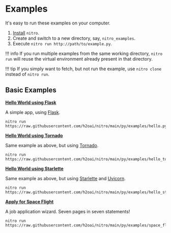 # Examples

It's easy to run these examples on your computer.

1. [Install](install.md) `nitro`.
2. Create and switch to a new directory, say, `nitro_examples`.
3. Execute `nitro run http://path/to/example.py`.

!!! info 
    If you run multiple examples from the same working directory, `nitro run` will reuse the virtual environment 
    already present in that directory.

!!! tip
    If you simply want to fetch, but not run the example, use `nitro clone` instead of `nitro run`.

## Basic Examples

**[Hello World using Flask](https://github.com/h2oai/nitro/blob/main/py/examples/hello.py)**

A simple app, using [Flask](https://flask.palletsprojects.com/).

```
nitro run https://raw.githubusercontent.com/h2oai/nitro/main/py/examples/hello.py
```

**[Hello World using Tornado](https://github.com/h2oai/nitro/blob/main/py/examples/hello_tornado.py)**

Same example as above, but using [Tornado](https://www.tornadoweb.org/en/stable/index.html).

```
nitro run https://raw.githubusercontent.com/h2oai/nitro/main/py/examples/hello_tornado.py
```

**[Hello World using Starlette](https://github.com/h2oai/nitro/blob/main/py/examples/hello_starlette.py)**

Same example as above, but using [Starlette](https://www.starlette.io/) and [Uvicorn](https://www.uvicorn.org/).

```
nitro run https://raw.githubusercontent.com/h2oai/nitro/main/py/examples/hello_starlette.py
```

**[Apply for Space Flight](https://github.com/h2oai/nitro/blob/main/py/examples/space_flight.py)**

A job application wizard. Seven pages in seven statements!

```
nitro run https://raw.githubusercontent.com/h2oai/nitro/main/py/examples/space_flight.py
```

